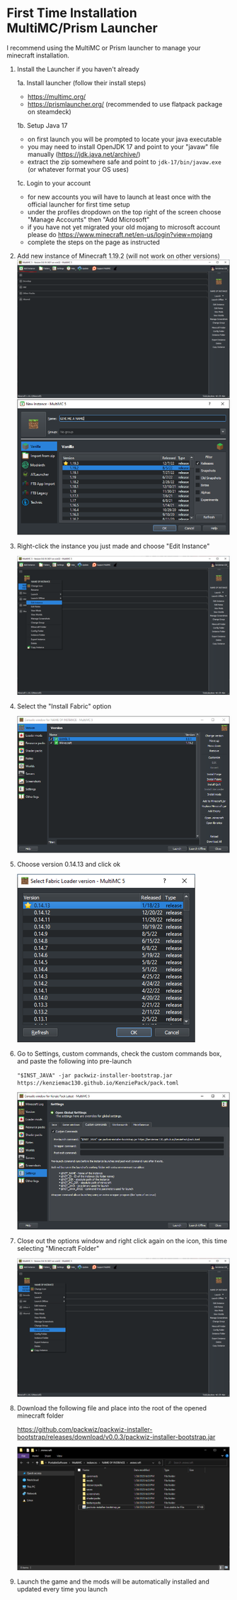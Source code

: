 # First Time Installation MultiMC/Prism Launcher

I recommend using the MultiMC or Prism launcher to manage your minecraft installation. 

1. Install the Launcher if you haven't already

    1a. Install launcher (follow their install steps)
    * https://multimc.org/
    * https://prismlauncher.org/ (recommended to use flatpack package on steamdeck)

    1b. Setup Java 17

    * on first launch you will be prompted to locate your java executable
    * you may need to install OpenJDK 17 and point to your "javaw" file manually (https://jdk.java.net/archive/)
    * extract the zip somewhere safe and point to `jdk-17/bin/javaw.exe` (or whatever format your OS uses)

    1c. Login to your account
    * for new accounts you will have to launch at least once with the official launcher for first time setup
    * under the profiles dropdown on the top right of the screen choose "Manage Accounts" then "Add Microsoft"
    * if you have not yet migrated your old mojang to microsoft account please do https://www.minecraft.net/en-us/login?view=mojang
    * complete the steps on the page as instructed

2. Add new instance of Minecraft 1.19.2 (will not work on other versions)
    ![missing image](step05.png)
    ![missing image](step10.png)

3. Right-click the instance you just made and choose "Edit Instance"

    ![missing image](step15.png)

4. Select the "Install Fabric" option

    ![missing image](step20.png)

5. Choose version 0.14.13 and click ok

    ![missing image](step30.png)

6. Go to Settings, custom commands, check the custom commands box, and paste the following into pre-launch

    `"$INST_JAVA" -jar packwiz-installer-bootstrap.jar https://kenziemac130.github.io/KenziePack/pack.toml`

    ![missing image](step40.png)

7. Close out the options window and right click again on the icon, this time selecting "Minecraft Folder"

    ![missing image](step50.png)

8. Download the following file and place into the root of the opened minecraft folder

    https://github.com/packwiz/packwiz-installer-bootstrap/releases/download/v0.0.3/packwiz-installer-bootstrap.jar

    ![missing image](step60.png)

9. Launch the game and the mods will be automatically installed and updated every time you launch